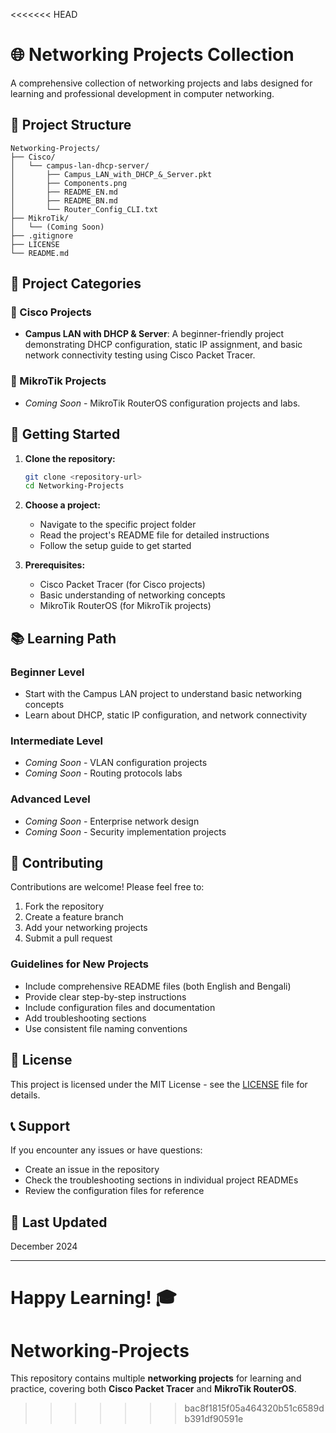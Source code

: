 <<<<<<< HEAD
# 🌐 Networking Projects Collection

A comprehensive collection of networking projects and labs designed for learning and professional development in computer networking.

## 📁 Project Structure

```
Networking-Projects/
├── Cisco/
│   └── campus-lan-dhcp-server/
│       ├── Campus_LAN_with_DHCP_&_Server.pkt
│       ├── Components.png
│       ├── README_EN.md
│       ├── README_BN.md
│       └── Router_Config_CLI.txt
├── MikroTik/
│   └── (Coming Soon)
├── .gitignore
├── LICENSE
└── README.md
```

## 🎯 Project Categories

### 🔧 Cisco Projects
- **Campus LAN with DHCP & Server**: A beginner-friendly project demonstrating DHCP configuration, static IP assignment, and basic network connectivity testing using Cisco Packet Tracer.

### 🔧 MikroTik Projects
- *Coming Soon* - MikroTik RouterOS configuration projects and labs.

## 🚀 Getting Started

1. **Clone the repository:**
   ```bash
   git clone <repository-url>
   cd Networking-Projects
   ```

2. **Choose a project:**
   - Navigate to the specific project folder
   - Read the project's README file for detailed instructions
   - Follow the setup guide to get started

3. **Prerequisites:**
   - Cisco Packet Tracer (for Cisco projects)
   - Basic understanding of networking concepts
   - MikroTik RouterOS (for MikroTik projects)

## 📚 Learning Path

### Beginner Level
- Start with the Campus LAN project to understand basic networking concepts
- Learn about DHCP, static IP configuration, and network connectivity

### Intermediate Level
- *Coming Soon* - VLAN configuration projects
- *Coming Soon* - Routing protocols labs

### Advanced Level
- *Coming Soon* - Enterprise network design
- *Coming Soon* - Security implementation projects

## 🤝 Contributing

Contributions are welcome! Please feel free to:

1. Fork the repository
2. Create a feature branch
3. Add your networking projects
4. Submit a pull request

### Guidelines for New Projects
- Include comprehensive README files (both English and Bengali)
- Provide clear step-by-step instructions
- Include configuration files and documentation
- Add troubleshooting sections
- Use consistent file naming conventions

## 📄 License

This project is licensed under the MIT License - see the [LICENSE](LICENSE) file for details.

## 📞 Support

If you encounter any issues or have questions:
- Create an issue in the repository
- Check the troubleshooting sections in individual project READMEs
- Review the configuration files for reference

## 📅 Last Updated

December 2024

---

**Happy Learning! 🎓**
=======
# Networking-Projects
This repository contains multiple **networking projects** for learning and practice,  covering both **Cisco Packet Tracer** and **MikroTik RouterOS**.
>>>>>>> bac8f1815f05a464320b51c6589db391df90591e
